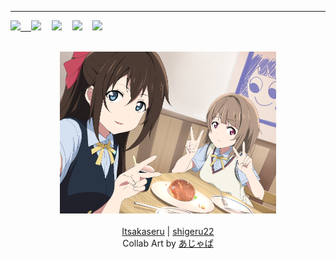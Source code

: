 ---
<pre align="left">
<a href="https://skyencripttion.com"><img src="https://api.itsakaseru.me/public/skyencripttion.svg">  </a><a href="https://itsakaseru.me"><img src="https://api.itsakaseru.me/public/itsakaseru.svg"></a>  <a href="https://linkedin.com/in/itsakaseru"><img src="https://api.itsakaseru.me/public/linkedin.svg"></a>  <a href="https://twitter.com/itsakaseru"><img src="https://api.itsakaseru.me/public/twitter.svg"></a>  <a href="https://github.com/itsakaseru"><img src="https://api.itsakaseru.me/github/itsakaseru"></a>
</pre>

<div align="middle">
	<br/>
	<a href="https://github.com/Itsakaseru"><img style="height: 27vw;" src="collab/2022/04/Itsakaseru.jpg"></a><a href="https://github.com/shigeru22"><img style="height: 27vw;" src="collab/2022/04/Shigeru.jpg"></a>
</div>
<br />
<div align="middle">
	<a href="https://github.com/Itsakaseru">Itsakaseru</a> |
	<a href="https://github.com/shigeru22">shigeru22</a>
</div>
<div align="middle">
	Collab Art by <a href="https://www.pixiv.net/en/users/361359">あじゃぱ</a>
</div>
